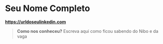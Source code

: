Seu Nome Completo
=============================
**https://urldoseulinkedin.com**

> **Como nos conheceu?** Escreva aqui como ficou sabendo do Nibo e da vaga